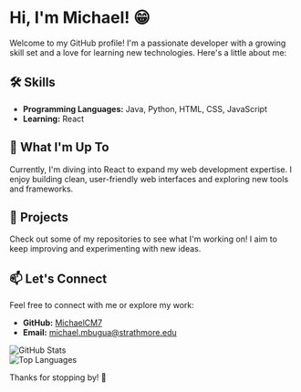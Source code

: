 # Hi, I'm Michael! 😁

Welcome to my GitHub profile! I'm a passionate developer with a growing skill set and a love for learning new technologies. Here's a little about me:

## 🛠️ Skills
- **Programming Languages:** Java, Python, HTML, CSS, JavaScript
- **Learning:** React 

## 🌱 What I'm Up To
Currently, I'm diving into React to expand my web development expertise. I enjoy building clean, user-friendly web interfaces and exploring new tools and frameworks.

## 📂 Projects
Check out some of my repositories to see what I'm working on! I aim to keep improving and experimenting with new ideas.

## 📫 Let's Connect
Feel free to connect with me or explore my work:
- **GitHub:** [MichaelCM7](https://github.com/MichaelCM7)
- **Email:** [michael.mbugua@strathmore.edu](michael.mbugua@strathmore.edu)

![GitHub Stats](https://github-readme-stats.vercel.app/api?username=MichaelCM7&show_icons=true&theme=radical)  
![Top Languages](https://github-readme-stats.vercel.app/api/top-langs/?username=MichaelCM7&layout=compact&theme=radical)

Thanks for stopping by! 🙏


